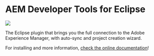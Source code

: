 # AEM Developer Tools for Eclipse

![](https://raw.githubusercontent.com/wiki/adobe-marketing-cloud/aem-eclipse-developer-tools/screenshots/eclipse.png)

The Eclipse plugin that brings you the full connection to the Adobe Experience Manager, with auto-sync and project creation wizard.

For installing and more information, [check the online documentation](http://docs.adobe.com/docs/en/dev-tools/aem-eclipse.html)!

